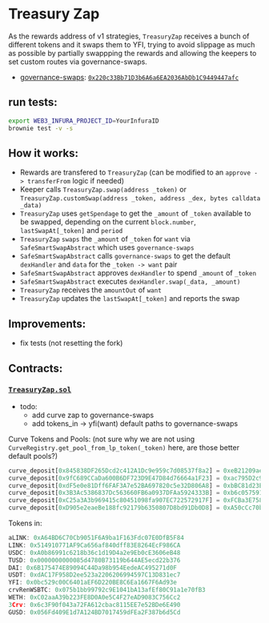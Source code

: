 # Treasury Zap

As the rewards address of v1 strategies, `TreasuryZap` receives a bunch of different tokens and it swaps them to YFI, trying to avoid slippage as much as possible by partially swappping the rewards and allowing the keepers to set custom routes via governance-swaps.


- [governance-swaps](https://github.com/lbertenasco/safe-smart-swap): [`0x220c33Bb71D3b6A6a6EA2036AbDb1C9449447afc`](https://etherscan.io/address/0x220c33Bb71D3b6A6a6EA2036AbDb1C9449447afc#code)

## run tests:

```sh
export WEB3_INFURA_PROJECT_ID=YourInfuraID
brownie test -v -s
```


## How it works:

- Rewards are transfered to `TreasuryZap` (can be modified to an `approve -> transferFrom` logic if needed)
- Keeper calls `TreasuryZap.swap(address _token)` or `TreasuryZap.customSwap(address _token, address _dex, bytes calldata _data)`
- `TreasuryZap` uses `getSpendage` to get the `_amount` of `_token` available to be swapped, depending on the current `block.number`, `lastSwapAt[_token]` and `period`
- `TreasuryZap` `swaps` the `_amount` of `_token` for `want` via `SafeSmartSwapAbstract` which uses `governance-swaps`
- `SafeSmartSwapAbstract` calls `governance-swaps` to get the default `dexHandler` and `data` for the `_token -> want` pair
- `SafeSmartSwapAbstract` approves `dexHandler` to spend `_amount` of  `_token`
- `SafeSmartSwapAbstract` executes `dexHandler.swap(_data, _amount)`
- `TreasuryZap` receives the `amountOut` of `want`
- `TreasuryZap` updates the `lastSwapAt[_token]` and reports the swap


## Improvements:

- fix tests (not resetting the fork)


## Contracts:

### [`TreasuryZap.sol`](./contracts/TreasuryZap.sol)

- todo:
    - add curve zap to governance-swaps
    - add tokens_in -> yfi(want) default paths to governance-swaps

Curve Tokens and Pools: (not sure why we are not using `CurveRegistry.get_pool_from_lp_token(_token)` here, are those better default pools?)
```js
curve_deposit[0x845838DF265Dcd2c412A1Dc9e959c7d08537f8a2] = 0xeB21209ae4C2c9FF2a86ACA31E123764A3B6Bc06; // compound
curve_deposit[0x9fC689CCaDa600B6DF723D9E47D84d76664a1F23] = 0xac795D2c97e60DF6a99ff1c814727302fD747a80; // usdt
curve_deposit[0xdF5e0e81Dff6FAF3A7e52BA697820c5e32D806A8] = 0xbBC81d23Ea2c3ec7e56D39296F0cbB648873a5d3; // y
curve_deposit[0x3B3Ac5386837Dc563660FB6a0937DFAa5924333B] = 0xb6c057591E073249F2D9D88Ba59a46CFC9B59EdB; // busd
curve_deposit[0xC25a3A3b969415c80451098fa907EC722572917F] = 0xFCBa3E75865d2d561BE8D220616520c171F12851; // susdv2
curve_deposit[0xD905e2eaeBe188fc92179b6350807D8bd91Db0D8] = 0xA50cCc70b6a011CffDdf45057E39679379187287; // pax
```

Tokens in:
```js
aLINK: 0xA64BD6C70Cb9051F6A9ba1F163Fdc07E0DfB5F84
LINK: 0x514910771AF9Ca656af840dff83E8264EcF986CA
USDC: 0xA0b86991c6218b36c1d19D4a2e9Eb0cE3606eB48
TUSD: 0x0000000000085d4780B73119b644AE5ecd22b376
DAI: 0x6B175474E89094C44Da98b954EedeAC495271d0F
USDT: 0xdAC17F958D2ee523a2206206994597C13D831ec7
YFI: 0x0bc529c00C6401aEF6D220BE8C6Ea1667F6Ad93e
crvRenWSBTC: 0x075b1bb99792c9E1041bA13afEf80C91a1e70fB3
WETH: 0xC02aaA39b223FE8D0A0e5C4F27eAD9083C756Cc2
3Crv: 0x6c3F90f043a72FA612cbac8115EE7e52BDe6E490
GUSD: 0x056Fd409E1d7A124BD7017459dFEa2F387b6d5Cd
``` 
